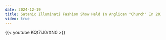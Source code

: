 ```yaml
---
date: 2024-12-19
title: Satanic Illuminati Fashion Show Held In Anglican "Church" In 2017
video: true
---
```



{{< youtube KQt7iJ0rXN0 >}}
